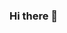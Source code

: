 ### Hi there 👋

<!--
**yosefHesham/yosefHesham** is a ✨ _special_ ✨ repository because its `README.md` (this file) appears on your GitHub profile.

<iframe src="https://giphy.com/embed/HEURGne9Vj856oivkD" width="480" height="480" frameBorder="0" class="giphy-embed" allowFullScreen></iframe><p><a href="https://giphy.com/gifs/shecodesio-swipe-up-computer-congratulations-HEURGne9Vj856oivkD">via GIPHY</a></p>
Here are some ideas to get you started:

- 🔭 I’m currently working on ...
- 🌱 I’m currently learning ...
- 👯 I’m looking to collaborate on ...
- 🤔 I’m looking for help with ...
- 💬 Ask me about ...
- 📫 How to reach me: ...
- 😄 Pronouns: ...
- ⚡ Fun fact: ...
-->
